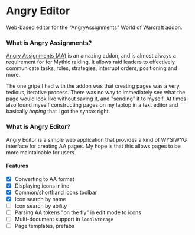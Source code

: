 # Angry Editor
Web-based editor for the "AngryAssignments" World of Warcraft addon.

### What is Angry Assignments?
[Angry Assignments (AA)](http://mods.curse.com/addons/wow/angry-assignments) is an amazing addon, and is almost always a requirement for for Mythic raiding. It allows raid leaders to effectively communicate tasks, roles, strategies, interrupt orders, positioning and more.

The one gripe I had with the addon was that creating pages was a very tedious, iterative process. There was no way to immediately see what the page would look like without saving it, and "sending" it to myself. At times I also found myself constructing pages on my laptop in a text editor and basically _hoping_ that I got the syntax right.

### What is Angry Editor?
Angry Editor is a simple web application that provides a kind of WYSIWYG interface for creating AA pages. My hope is that this allows pages to be more maintainable for users.

#### Features
- [x] Converting to AA format
- [x] Displaying icons inline
- [x] Common/shorthand icons toolbar
- [x] Icon search by name
- [ ] Icon search by ability
- [ ] Parsing AA tokens "on the fly" in edit mode to icons
- [ ] Multi-document support in `localStorage`
- [ ] Page templates, prefabs
